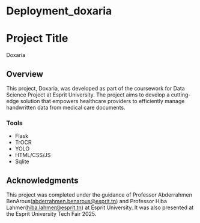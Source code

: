 # Deployment_doxaria

# Project Title
Doxaria 

## Overview
This project, Doxaria, was developed as part of the coursework for Data Science Project at Esprit University.
The project aims to develop a cutting-edge solution that empowers healthcare providers to efficiently manage handwritten data from medical care documents.

### Tools
- Flask
- TrOCR
- YOLO
- HTML/CSS/JS
- Sqlite

## Acknowledgments
This project was completed under the guidance of Professor Abderrahmen BenArous(abderrahmen.benarous@esprit.tn) and Professor Hiba Lahmer(hiba.lahmer@esprit.tn) at Esprit University.
It was also presented at the Esprit University Tech Fair 2025.
